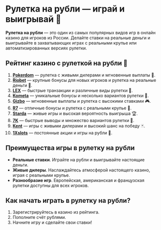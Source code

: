 # Рулетка на рубли — играй и выигрывай 🎰

**Рулетка на рубли** — это один из самых популярных видов игр в онлайн казино для игроков из России. Делайте ставки на реальные деньги и выигрывайте в захватывающих играх с реальными крупье или автоматизированных версиях рулетки.

## Рейтинг казино с рулеткой на рубли 🎯

1. **[Pokerdom](https://brandplay.link/4k77v2yx)** — рулетка с живыми дилерами и мгновенные выплаты 🎲.
2. **[Riobet](https://brandplay.link/7xBLTPyj)** — крупные бонусы для новых игроков и рулетка на реальные деньги 🎁.
3. **[LEX](https://brandplay.link/zW4hdDFV)** — быстрые транзакции и различные виды рулетки 💸.
4. **[Kometa](https://brandplay.link/8ZymQJV8)** — уникальные бонусы и несколько вариантов рулетки 🌟.
5. **[Gizbo](https://brandplay.link/bprXw4YV)** — мгновенные выплаты и рулетка с высокими ставками 🎮.
6. **[R7](https://brandplay.link/bMd3Yjsw)** — отличные бонусы и рулетка с реальными крупье 🎰.
7. **[Starda](https://brandplay.link/fB7xwRFL)** — живые игры и высокая вероятность выигрыша 🏆.
8. **[7K](https://brandplay.link/BvQyFShp)** — быстрые выводы и множество вариантов рулетки 🎉.
9. **[Kent](https://brandplay.link/Fv2WP3js)** — игры с живыми дилерами и высокий шанс на победу 🃏.
10. **[1Xslots](https://brandplay.link/hSB1khtr)** — постоянные акции и игры на рубли 🎰.

## Преимущества игры в рулетку на рубли

- **Реальные ставки**. Играйте на рубли и выигрывайте настоящие деньги.
- **Живые дилеры**. Наслаждайтесь атмосферой настоящего казино, играя с реальными крупье.
- **Разнообразие игр**. Европейская, американская и французская рулетки доступны для всех игроков.

## Как начать играть в рулетку на рубли?

1. Зарегистрируйтесь в казино из рейтинга.
2. Пополните счёт рублями.
3. Начните игру и сделайте свои ставки!
